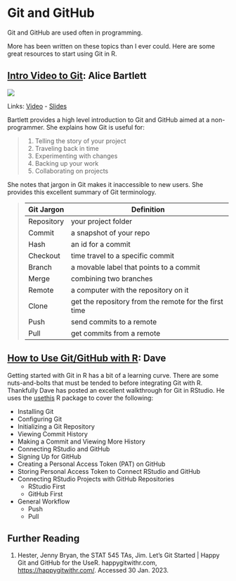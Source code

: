 # Git and GitHub

Git and GitHub are used often in programming.

More has been written on these topics than I ever could. Here are some great resources to start using Git in R.

## [Intro Video to Git](https://www.youtube.com/watch?v=eWxxfttcMts): Alice Bartlett

[![](https://avatars.githubusercontent.com/u/68009?v=4)](https://www.youtube.com/watch?v=eWxxfttcMts "Git for Humans – Alice Bartlett at UX Brighton 2016")

Links: [Video](https://www.youtube.com/watch?v=eWxxfttcMts) - [Slides](https://speakerdeck.com/alicebartlett/git-for-humans)

Bartlett provides a high level introduction to Git and GitHub aimed at a non-programmer. She explains how Git is useful for:

> 1. Telling the story of your project
> 2. Traveling back in time
> 3. Experimenting with changes
> 4. Backing up your work
> 5. Collaborating on projects

She notes that jargon in Git makes it inaccessible to new users. She provides this excellent summary of Git terminology.

> | Git Jargon | Definition |
> |----------|------------|
> | Repository | your project folder |
> | Commit | a snapshot of your repo |
> | Hash | an id for a commit |
> | Checkout | time travel to a specific commit |
> | Branch | a movable label that points to a commit |
> | Merge | combining two branches |
> | Remote | a computer with the repository on it |
> | Clone | get the repository from the remote for the first time |
> | Push | send commits to a remote |
> | Pull | get commits from a remote |


## [How to Use Git/GitHub with R](https://rfortherestofus.com/2021/02/how-to-use-git-github-with-r/): Dave

Getting started with Git in R has a bit of a learning curve. There are some nuts-and-bolts that must be tended to before integrating Git with R. Thankfully Dave has posted an excellent walkthrough for Git in RStudio. He uses the [usethis](https://cran.r-project.org/web/packages/usethis/index.html) R package to cover the following:

* Installing Git
* Configuring Git
* Initializing a Git Repository
* Viewing Commit History
* Making a Commit and Viewing More History
* Connecting RStudio and GitHub
* Signing Up for GitHub
* Creating a Personal Access Token (PAT) on GitHub
* Storing Personal Access Token to Connect RStudio and GitHub
* Connecting RStudio Projects with GitHub Repositories
  * RStudio First
  * GitHub First
* General Workflow
  * Push
  * Pull
  
  
## Further Reading

1. Hester, Jenny Bryan, the STAT 545 TAs, Jim. Let’s Git Started | Happy Git and GitHub for the UseR. happygitwithr.com, https://happygitwithr.com/. Accessed 30 Jan. 2023.
